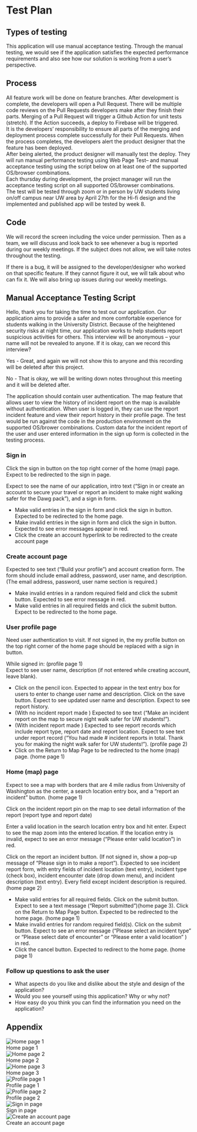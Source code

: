# Test Plan
## Types of testing
This application will use manual acceptance testing. Through the manual testing, we would see if the application satisfies the expected performance requirements and also see how our solution is working from a user’s perspective.
 
## Process
All feature work will be done on feature branches. After development is complete, the developers will open a Pull Request. There will be multiple code reviews on the Pull Requests developers make after they finish their parts. Merging of a Pull Request will trigger a Github Action for unit tests (stretch). If the Action succeeds, a deploy to Firebase will be triggered. <br>
It is the developers’ responsibility to ensure all parts of the merging and deployment process complete successfully for their Pull Requests. When the process completes, the developers alert the product designer that the feature has been deployed. <br>
After being alerted, the product designer will manually test the deploy. They will run manual performance testing using Web Page Test– and manual acceptance testing using the script below on at least one of the supported OS/browser combinations. <br>
Each thursday during development, the project manager will run the acceptance testing script on all supported OS/browser combinations. <br>
The test will be tested through zoom or in person by UW students living on/off campus near UW area by April 27th for the Hi-fi design and the implemented and published app will be tested by week 8. 
 
## Code
We will record the screen including the voice under permission. Then as a team, we will discuss and look back to see whenever a bug is reported during our weekly meetings. If the subject does not allow, we will take notes throughout the testing. <br>
 
If there is a bug, it will be assigned to the developer/designer who worked on that specific feature. If they cannot figure it out, we will talk about who can fix it. We will also bring up issues during our weekly meetings. <br>

## Manual Acceptance Testing Script
Hello, thank you for taking the time to test out our application. Our application aims to provide a safer and more comfortable experience for students walking in the University District. Because of the heightened security risks at night time, our application works to help students report suspicious activities for others. This interview will be anonymous – your name will not be revealed to anyone. If it is okay, can we record this interview?<br> 

Yes - Great, and again we will not show this to anyone and this recording will be deleted after this project. <br>

No - That is okay, we will be writing down notes throughout this meeting and it will be deleted after.<br> 


The application should contain user authentication. The map feature that allows user to view the history of incident report on the map is available without authentication. When user is logged in, they can use the report incident feature and view their report history in their profile page. The test would be run against the code in the production environment on the supported OS/brower combinations. Custom data for the incident report of the user and user entered information in the sign up form is collected in the testing process.

### Sign in
Click the sign in button on the top right corner of the home (map) page. Expect to be redirected to the sign in page.<br>

Expect to see the name of our application, intro text (“Sign in or create an account to secure your travel or report an incident to make night walking safer for the Dawg pack”), and a sign in form. <br>
- Make valid entries in the sign in form and click the sign in button. Expected to be redirected to the home page.
- Make invalid entries in the sign in form and click the sign in button. Expected to see error messages appear in red.
- Click the create an account hyperlink to be redirected to the create account page

### Create account page
Expected to see text (“Build your profile”) and account creation form. The form should include email address, password, user name, and description. (The email address, password, user name section is required.)<br>
- Make invalid entries in a random required field and click the submit button. Expected to see error message in red.
- Make valid entries in all required fields and click the submit button. Expect to be redirected to the home page.

### User profile page
Need user authentication to visit. If not signed in, the my profile button on the top right corner of the home page should be replaced with a sign in button.<br>

While signed in: (profile page 1)<br>
Expect to see user name, description (if not entered while creating account, leave blank).<br>
- Click on the pencil icon. Expected to appear in the text entry box for users to enter to change user name and description. Click on the save button. Expect to see updated user name and description. 
Expect to see report history.
- (With no incident report made ) Expected to see text (“Make an incident report on the map to secure night walk safer for UW students!”).
- (With incident report made ) Expected to see report records which include report type, report date and report location. Expect to see text under report record (“You had made # incident reports in total. Thank you for making the night walk safer for UW students!”). (profile page 2)
- Click on the Return to Map Page to be redirected to the home (map) page. (home page 1)

### Home (map) page
Expect to see a map with borders that are 4 mile radius from University of Washington as the center, a search location entry box, and a “report an incident” button. (home page 1)

Click on the incident report pin on the map to see detail information of the report (report type and report date) 

Enter a valid location in the search location entry box and hit enter. Expect to see the map zoom into the entered location. If the location entry is invalid, expect to see an error message (“Please enter valid location”) in red.

Click on the report an incident button. (If not signed in, show a pop-up message of “Please sign in to make a report”). Expected to see incident report form, with entry fields of incident location (text entry), incident type (check box), incident encounter date (drop down menu), and incident description (text entry). Every field except incident description is required. (home page 2)
- Make valid entries for all required fields. Click on the submit button. Expect to see a text message (“Report submitted”)(home page 3). Click on the Return to Map Page button. Expected to be redirected to the home page. (home page 1)
- Make invalid entries for random required field(s). Click on the submit button. Expect to see an error message (“Please select an incident type” or “Please select date of encounter” or “Please enter a valid location” ) in red.
- Click the cancel button. Expected to redirect to the home page. (home page 1)

### Follow up questions to ask the user
- What aspects do you like and dislike about the style and design of the application?
- Would you see yourself using this application? Why or why not?
- How easy do you think you can find the information you need on the application?

## Appendix
![Home page 1](./img/Homepage1.png) <br>
Home page 1<br>
![Home page 2](./img/Homepage2.png)<br>
Home page 2<br>
![Home page 3](./img/Homepage3.png)<br>
Home page 3<br>
![Profile page 1](./img/profilepage1.png)<br>
Profile page 1<br>
![Profile page 2](./img/profilepage2.png)<br>
Profile page 2<br>
![Sign in page](./img/signinpage.png)<br>
Sign in page<br>
![Create an account page](./img/create_account.png)<br>
Create an account page<br>
 
